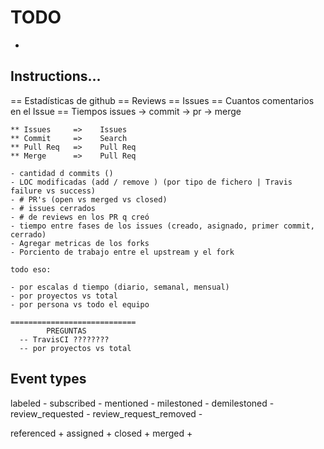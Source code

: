 # TODO
  *
  
## Instructions...
  == Estadísticas de github
    == Reviews
    == Issues
    == Cuantos comentarios en el Issue
    == Tiempos
      issues -> commit -> pr -> merge

    ** Issues     =>    Issues
    ** Commit     =>    Search
    ** Pull Req   =>    Pull Req
    ** Merge      =>    Pull Req

    - cantidad d commits ()
    - LOC modificadas (add / remove ) (por tipo de fichero | Travis failure vs success)
    - # PR's (open vs merged vs closed)
    - # issues cerrados
    - # de reviews en los PR q creó
    - tiempo entre fases de los issues (creado, asignado, primer commit, cerrado)
    - Agregar metricas de los forks
    - Porciento de trabajo entre el upstream y el fork

    todo eso:

    - por escalas d tiempo (diario, semanal, mensual)
    - por proyectos vs total
    - por persona vs todo el equipo

    ============================
            PREGUNTAS
      -- TravisCI ????????
      -- por proyectos vs total

## Event types
  labeled                             -
  subscribed                          -
  mentioned                           -
  milestoned                          -
  demilestoned                        -
  review_requested                    -
  review_request_removed              -

  referenced                          +
  assigned                            +
  closed                              +
  merged                              +